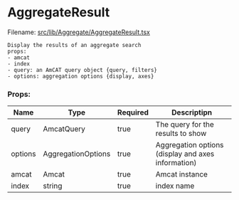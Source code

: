 # AggregateResult

Filename: [src/lib/Aggregate/AggregateResult.tsx](src/lib/Aggregate/AggregateResult.tsx)
  
```
Display the results of an aggregate search
props:
- amcat
- index
- query: an AmCAT query object {query, filters}
- options: aggregation options {display, axes}
```
  
### Props:

Name | Type | Required | Descriptipn
--- | --- | --- | ---
query | AmcatQuery | true | The query for the results to show
options | AggregationOptions | true | Aggregation options (display and axes information)
amcat | Amcat | true | Amcat instance
index | string | true | index name
